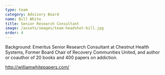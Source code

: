 ```yaml
---
type: team
category: Advisory Board
name: Bill White
title: Senior Research Consultant
image: /assets/images/team-headshot-bill.jpg
order: 4
---
```


Background: Emeritus Senior Research Consultant at Chestnut Health Systems, Former Board Chair of Recovery Communities United, and author or coauthor of 20 books and 400 papers on addiction.

<http://williamwhitepapers.com/>
